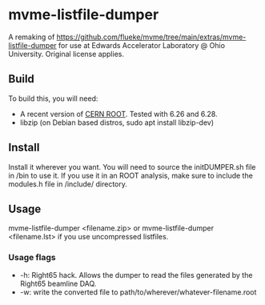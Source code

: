 # mvme-listfile-dumper

A remaking of https://github.com/flueke/mvme/tree/main/extras/mvme-listfile-dumper for use at Edwards Accelerator Laboratory @ Ohio University. Original license applies.

## Build

To build this, you will need:

- A recent version of [CERN ROOT](https://root.cern/ "ROOT: analyzing petabytes of data, scientifically."). Tested with 6.26 and 6.28.
- libzip (on Debian based distros, sudo apt install libzip-dev)

## Install

Install it wherever you want. You will need to source the initDUMPER.sh file in <path-to-install>/bin to use it. If you use it in an ROOT analysis, make sure to
include the modules.h file in <path-to-install>/include/ directory.

## Usage

mvme-listfile-dumper <filename.zip> or mvme-listfile-dumper <filename.lst> if you use uncompressed listfiles.

### Usage flags

- -h: Right65 hack. Allows the dumper to read the files generated by the Right65 beamline DAQ.
- -w: write the converted file to path/to/wherever/whatever-filename.root

